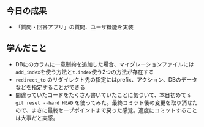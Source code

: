 ## 今日の成果

- 「質問・回答アプリ」の質問、ユーザ機能を実装

## 学んだこと

- DBにのカラムに一意制約を追加した場合、マイグレーションファイルには`add_index`を使う方法と`t.index`使う2つの方法が存在する
- `redirect_to` のリダイレクト先の指定にはprefix、アクション、DBのデータなどを指定することができる
- 間違っていたコードをたくさん書いていたことに気づいて、本日初めて `$ git reset --hard HEAD` を使ってみた。最終コミット後の変更を取り消せたので、まさに最終セーブポイントまで戻った感覚。適度にコミットすることは大事だと実感。
